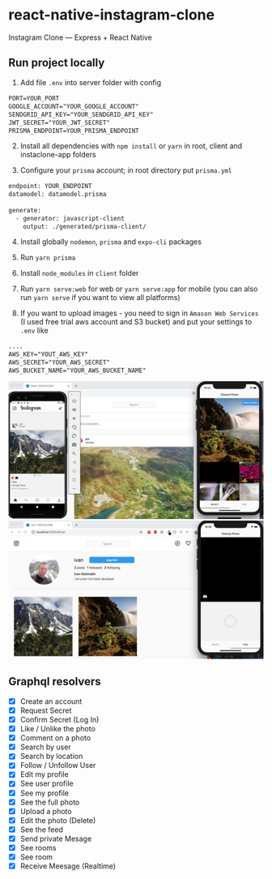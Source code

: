 # react-native-instagram-clone

Instagram Clone — Express + React Native

## Run project locally

1. Add file `.env` into server folder with config

```
PORT=YOUR_PORT
GOOGLE_ACCOUNT="YOUR_GOOGLE_ACCOUNT"
SENDGRID_API_KEY="YOUR_SENDGRID_API_KEY"
JWT_SECRET="YOUR_JWT_SECRET"
PRISMA_ENDPOINT=YOUR_PRISMA_ENDPOINT
```

2. Install all dependencies with `npm install` or `yarn` in root, client and instaclone-app folders

3. Configure your `prisma` account; in root directory put `prisma.yml`

```
endpoint: YOUR_ENDPOINT
datamodel: datamodel.prisma

generate:
  - generator: javascript-client
    output: ./generated/prisma-client/
```

4. Install globally `nodemon`, `prisma` and `expo-cli` packages

5. Run `yarn prisma`

6. Install `node_modules` in `client` folder

7. Run `yarn serve:web` for web or `yarn serve:app` for mobile (you can also run `yarn serve` if you want to view all platforms)

8. If you want to upload images - you need to sign in `Amason Web Services` (I used free trial aws account and S3 bucket) and put your settings to `.env` like

```
....
AWS_KEY="YOUT_AWS_KEY"
AWS_SECRET="YOUR_AWS_SECRET"
AWS_BUCKET_NAME="YOUR_AWS_BUCKET_NAME"
```

![Preview](/preview/preview1.png?raw=true)
![Preview](/preview/preview2.png?raw=true)

## Graphql resolvers

- [x] Create an account
- [x] Request Secret
- [x] Confirm Secret (Log In)
- [x] Like / Unlike the photo
- [x] Comment on a photo
- [x] Search by user
- [x] Search by location
- [x] Follow / Unfollow User
- [x] Edit my profile
- [x] See user profile
- [x] See my profile
- [x] See the full photo
- [x] Upload a photo
- [x] Edit the photo (Delete)
- [x] See the feed
- [x] Send private Mesage
- [x] See rooms
- [x] See room
- [x] Receive Meesage (Realtime)
